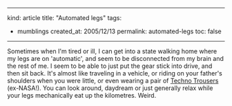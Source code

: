 -----
kind: article
title: "Automated legs"
tags:
- mumblings
created_at: 2005/12/13
permalink: automated-legs
toc: false
-----

<p>Sometimes when I'm tired or ill, I can get into a state walking home where my legs are on 'automatic', and seem to be disconnected from my brain and the rest of me. I seem to be able to just put the gear stick into drive, and then sit back. It's almost like traveling in a vehicle, or riding on your father's shoulders when you were little, or even wearing a pair of <a href="http://www.amazon.com/exec/obidos/tg/detail/-/B00004W3HD/104-5799565-5707143?v=glance">Techno Trousers</a> (ex-NASA!). You can look around, daydream or just generally relax while your legs mechanically eat up the kilometres. Weird.</p>



